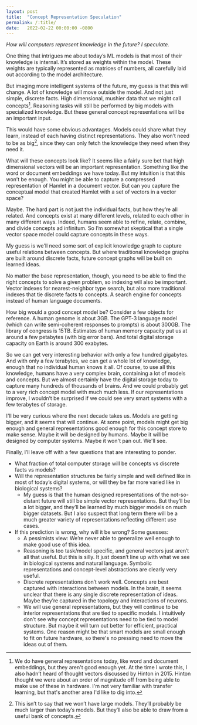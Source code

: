 ```yaml
---
layout: post
title:  "Concept Representation Speculation"
permalink: /:title/
date:   2022-02-22 00:00:00 -0800
---
```


_How will computers represent knowledge in the future? I speculate._

One thing that intrigues me about today’s ML models is that most of their knowledge is internal. It’s stored as weights within the model. These weights are typically represented as matrices of numbers, all carefully laid out according to the model architecture.

But imaging more intelligent systems of the future, my guess is that this will change. A lot of knowledge will move outside the model. And not just simple, discrete facts. High dimensional, mushier data that we might call concepts[^1]. Reasoning tasks will still be performed by big models with specialized knowledge. But these general concept representations will be an important input.

This would have some obvious advantages. Models could share what they learn, instead of each having distinct representations. They also won’t need to be as big[^2], since they can only fetch the knowledge they need when they need it.

What will these concepts look like? It seems like a fairly sure bet that high dimensional vectors will be an important representation. Something like the word or document embeddings we have today. But my intuition is that this won’t be enough. You might be able to capture a compressed representation of Hamlet in a document vector. But can you capture the conceptual model that created Hamlet with a set of vectors in a vector space?

Maybe. The hard part is not just the individual facts, but how they’re all related. And concepts exist at many different levels, related to each other in many different ways. Indeed, humans seem able to refine, relate, combine, and divide concepts ad infinitum. So I’m somewhat skeptical that a single vector space model could capture concepts in these ways.

My guess is we'll need some sort of explicit knowledge graph to capture useful relations between concepts. But where traditional knowledge graphs are built around discrete facts, future concept graphs will be built on learned ideas.

No matter the base representation, though, you need to be able to find the right concepts to solve a given problem, so indexing will also be important. Vector indexes for nearest-neighbor type search, but also more traditional indexes that tie discrete facts to concepts. A search engine for concepts instead of human language documents.

How big would a good concept model be? Consider a few objects for reference. A human genome is about 3GB. The GPT-3 language model (which can write semi-coherent responses to prompts) is about 300GB. The library of congress is 15TB. Estimates of human memory capacity put us at around a few petabytes (with big error bars). And total digital storage capacity on Earth is around 300 exabytes.

So we can get very interesting behavior with only a few hundred gigabytes. And with only a few terabytes, we can get a whole lot of knowledge, enough that no individual human knows it all. Of course, to use all this knowledge, humans have a very complex brain, containing a lot of models and concepts. But we almost certainly have the digital storage today to capture many hundreds of thousands of brains. And we could probably get to a very rich concept model with much much less. If our representations improve, I wouldn’t be surprised if we could see very smart systems with a few terabytes of storage.

I'll be very curious where the next decade takes us. Models are getting bigger, and it seems that will continue. At some point, models might get big enough and general representations good enough for this concept store to make sense. Maybe it will be designed by humans. Maybe it will be designed by computer systems. Maybe it won't pan out. We'll see.

Finally, I’ll leave off with a few questions that are interesting to ponder.

* What fraction of total computer storage will be concepts vs discrete facts vs models?
* Will the representation structures be fairly simple and well defined like in most of today’s digital systems, or will they be far more varied like in biological systems?
  * My guess is that the human designed representations of the not-so-distant future will still be simple vector representations. But they’ll be a lot bigger, and they’ll be learned by much bigger models on much bigger datasets. But I also suspect that long term there will be a much greater variety of representations reflecting different use cases.
* If this prediction is wrong, why will it be wrong? Some guesses:
  * A pessimists view: We’re never able to generalize well enough to make good use of this idea.
  * Reasoning is too task/model specific, and general vectors just aren’t all that useful. But this is silly. It just doesn’t line up with what we see in biological systems and natural language. Symbolic representations and concept-level abstractions are clearly very useful.
  * Discrete representations don’t work well. Concepts are best captured with interactions between models. In the brain, it seems unclear that there is any single discrete representation of ideas. Maybe they’re captured in the topology and interactions of neurons.
  * We will use general representations, but they will continue to be interior representations that are tied to specific models. I intuitively don’t see why concept representations need to be tied to model structure. But maybe it will turn out better for efficient, practical systems. One reason might be that smart models are small enough to fit on future hardware, so there's no pressing need to move the ideas out of them.

[^1]: We do have general representations today, like word and document embeddings, but they aren't good enough yet. At the time I wrote this, I also hadn’t heard of thought vectors discussed by Hinton in 2015. Hinton thought we were about an order of magnitude off from being able to make use of these in hardware. I'm not very familiar with transfer learning, but that's another area I'd like to dig into.

[^2]: This isn’t to say that we won’t have large models. They’ll probably be much larger than today’s models. But they’ll also be able to draw from a useful bank of concepts.
